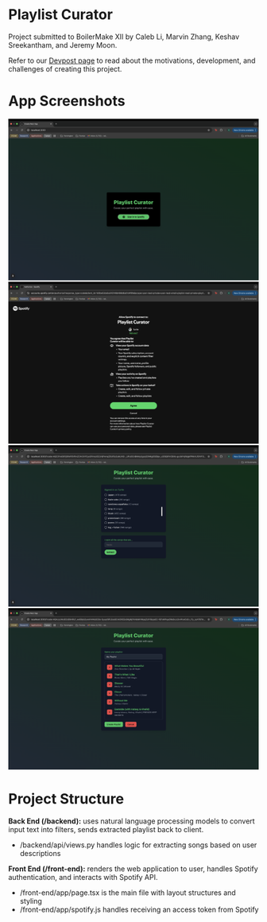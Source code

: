 # Playlist Curator

Project submitted to BoilerMake XII by Caleb Li, Marvin Zhang, Keshav Sreekantham,
and Jeremy Moon.

Refer to our [Devpost page]() to read about the motivations, development, and challenges
of creating this project.

# App Screenshots

![screenshot1](Screenshots/Screenshot1.jpg)
![screenshot2](Screenshots/Screenshot2.jpg)
![screenshot3](Screenshots/Screenshot3.jpg)
![screenshot4](Screenshots/Screenshot4.jpg)

# Project Structure

**Back End (/backend):** uses natural language processing models to convert
input text into filters, sends extracted playlist back to client.

- /backend/api/views.py handles logic for extracting songs based on user descriptions

**Front End (/front-end):** renders the web application to user, handles
Spotify authentication, and interacts with Spotify API.

- /front-end/app/page.tsx is the main file with layout structures and styling
- /front-end/app/spotify.js handles receiving an access token from Spotify
